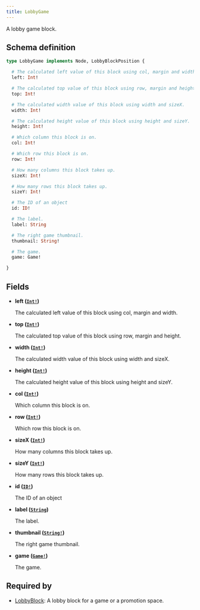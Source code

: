 ```yaml
---
title: LobbyGame
---
```


A lobby game block.

## Schema definition
```graphql
type LobbyGame implements Node, LobbyBlockPosition {

  # The calculated left value of this block using col, margin and width.
  left: Int!

  # The calculated top value of this block using row, margin and height.
  top: Int!

  # The calculated width value of this block using width and sizeX.
  width: Int!

  # The calculated height value of this block using height and sizeY.
  height: Int!

  # Which column this block is on.
  col: Int!

  # Which row this block is on.
  row: Int!

  # How many columns this block takes up.
  sizeX: Int!

  # How many rows this block takes up.
  sizeY: Int!

  # The ID of an object
  id: ID!

  # The label.
  label: String

  # The right game thumbnail.
  thumbnail: String!

  # The game.
  game: Game!

}
```

## Fields

* **left ([`Int!`](graphql/schema/int.md))**

  The calculated left value of this block using col, margin and width.

* **top ([`Int!`](graphql/schema/int.md))**

  The calculated top value of this block using row, margin and height.

* **width ([`Int!`](graphql/schema/int.md))**

  The calculated width value of this block using width and sizeX.

* **height ([`Int!`](graphql/schema/int.md))**

  The calculated height value of this block using height and sizeY.

* **col ([`Int!`](graphql/schema/int.md))**

  Which column this block is on.

* **row ([`Int!`](graphql/schema/int.md))**

  Which row this block is on.

* **sizeX ([`Int!`](graphql/schema/int.md))**

  How many columns this block takes up.

* **sizeY ([`Int!`](graphql/schema/int.md))**

  How many rows this block takes up.

* **id ([`ID!`](graphql/schema/id.md))**

  The ID of an object

* **label ([`String`](graphql/schema/string.md))**

  The label.

* **thumbnail ([`String!`](graphql/schema/string.md))**

  The right game thumbnail.

* **game ([`Game!`](graphql/schema/game.md))**

  The game.


## Required by
* [LobbyBlock](graphql/schema/lobbyblock.md): A lobby block for a game or a promotion space.
